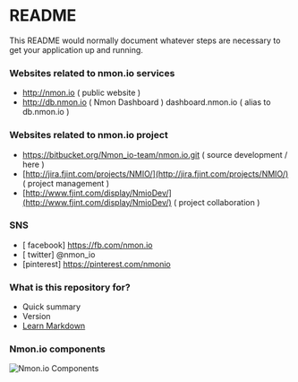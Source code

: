 # README #

This README would normally document whatever steps are necessary to get your application up and running.


### Websites related to nmon.io services ###
* http://nmon.io ( public website )
* http://db.nmon.io ( Nmon Dashboard )
         dashboard.nmon.io ( alias to db.nmon.io )

### Websites related to nmon.io project ###
* https://bitbucket.org/Nmon_io-team/nmon.io.git ( source development / here )
* [http://jira.fjint.com/projects/NMIO/](http://jira.fjint.com/projects/NMIO/) ( project management )
* [http://www.fjint.com/display/NmioDev/](http://www.fjint.com/display/NmioDev/) ( project collaboration )

### SNS ###
* [ facebook] https://fb.com/nmon.io
* [  twitter] @nmon_io
* [pinterest] https://pinterest.com/nmonio

### What is this repository for? ###

* Quick summary
* Version
* [Learn Markdown](https://bitbucket.org/tutorials/markdowndemo)

### Nmon.io components ###
![Nmon.io Components](http://www.fjplant.com/nmon.io/images/nmon-io-components.png "Nmon.io Components")